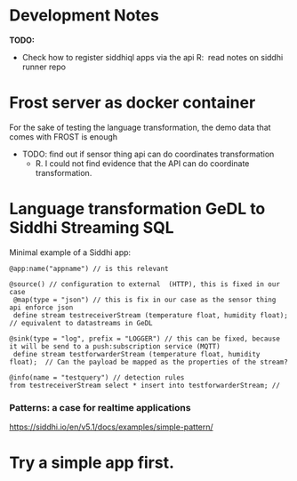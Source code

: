 # Development Notes


**TODO:**
- Check how to register siddhiql apps via the api
R:  read notes on siddhi runner repo




# Frost server as docker container
For the sake of testing the language transformation, the demo data that comes with FROST is enough

- TODO: find out if sensor thing api can do coordinates transformation 
    - R. I could not find evidence that the API can do coordinate transformation.




# Language transformation GeDL to Siddhi Streaming SQL

Minimal example of a Siddhi app:

```
@app:name("appname") // is this relevant

@source() // configuration to external  (HTTP), this is fixed in our case 
 @map(type = "json") // this is fix in our case as the sensor thing api enforce json
 define stream testreceiverStream (temperature float, humidity float); // equivalent to datastreams in GeDL

@sink(type = "log", prefix = "LOGGER") // this can be fixed, because it will be send to a push:subscription service (MQTT)
 define stream testforwarderStream (temperature float, humidity float);  // Can the payload be mapped as the properties of the stream? 

@info(name = "testquery") // detection rules
from testreceiverStream select * insert into testforwarderStream; // 
```

### Patterns: a case for realtime applications

https://siddhi.io/en/v5.1/docs/examples/simple-pattern/


# Try a simple app first.
